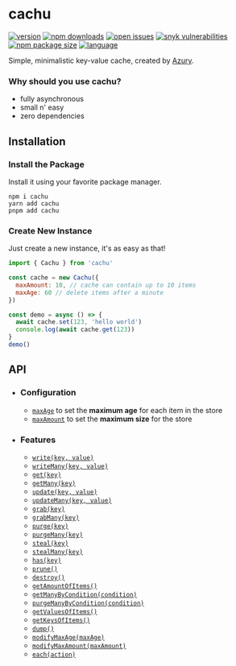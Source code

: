 # cachu

[![version](https://badgen.net/npm/v/cachu?label=Current&color=black&labelColor=purple)](https://www.npmjs.com/package/cachu)
[![npm downloads](https://badgen.net/npm/dt/cachu?label=Installations&color=black&labelColor=purple)](https://www.npmjs.com/package/cachu)
[![open issues](https://badgen.net/github/open-issues/azurydev/cachu?label=Issues&color=black&labelColor=purple)](https://github.com/azurydev/cachu/issues)
[![snyk vulnerabilities](https://badgen.net/snyk/azurydev/cachu?label=Vulnerabilities&color=black&labelColor=purple)](https://snyk.io/test/github/azurydev/cachu)
[![npm package size](https://badgen.net/packagephobia/install/cachu?icon=packagephobia&label&color=black&labelColor=purple)](https://packagephobia.com/result?p=cachu)
[![language](https://badgen.net/badge/c/Language/orange?icon=typescript&label&color=black&labelColor=purple)](https://github.com/azurydev/cachu/search?l=typescript)

Simple, minimalistic key-value cache, created by [Azury](https://github.com/azurydev).

### Why should you use cachu?

- fully asynchronous
- small n' easy
- zero dependencies

## Installation

### Install the Package

Install it using your favorite package manager.

```sh-session
npm i cachu
yarn add cachu
pnpm add cachu
```

### Create New Instance

Just create a new instance, it's as easy as that!

```js
import { Cachu } from 'cachu'

const cache = new Cachu({
  maxAmount: 10, // cache can contain up to 10 items
  maxAge: 60 // delete items after a minute
})

const demo = async () => {
  await cache.set(123, 'hello world')
  console.log(await cache.get(123))
}
demo()
```

## API

- ### Configuration

  - [`maxAge`](https://github.com/azurydev/cachu/wiki/configuration#max-age) to set the **maximum age** for each item in the store
  - [`maxAmount`](https://github.com/azurydev/cachu/wiki/configuration#max-amount) to set the **maximum size** for the store

- ### Features

  - [`write(key, value)`](https://github.com/azurydev/cachu/wiki/features#write)
  - [`writeMany(key, value)`](https://github.com/azurydev/cachu/wiki/features#write-many)
  - [`get(key)`](https://github.com/azurydev/cachu/wiki/features#get)
  - [`getMany(key)`](https://github.com/azurydev/cachu/wiki/features#get-many)
  - [`update(key, value)`](https://github.com/azurydev/cachu/wiki/features#update)
  - [`updateMany(key, value)`](https://github.com/azurydev/cachu/wiki/features#update-many)
  - [`grab(key)`](https://github.com/azurydev/cachu/wiki/features#grab)
  - [`grabMany(key)`](https://github.com/azurydev/cachu/wiki/features#grab-many)
  - [`purge(key)`](https://github.com/azurydev/cachu/wiki/features#purge)
  - [`purgeMany(key)`](https://github.com/azurydev/cachu/wiki/features#purge-many)
  - [`steal(key)`](https://github.com/azurydev/cachu/wiki/features#steal)
  - [`stealMany(key)`](https://github.com/azurydev/cachu/wiki/features#stealMany)
  - [`has(key)`](https://github.com/azurydev/cachu/wiki/features#has)
  - [`prune()`](https://github.com/azurydev/cachu/wiki/features#prune)
  - [`destroy()`](https://github.com/azurydev/cachu/wiki/features#destroy)
  - [`getAmountOfItems()`](https://github.com/azurydev/cachu/wiki/features#get-amount-of-items)
  - [`getManyByCondition(condition)`](https://github.com/azurydev/cachu/wiki/features#get-many-by-condition)
  - [`purgeManyByCondition(condition)`](https://github.com/azurydev/cachu/wiki/features#purge-many-by-condition)
  - [`getValuesOfItems()`](https://github.com/azurydev/cachu/wiki/features#get-values-of-items)
  - [`getKeysOfItems()`](https://github.com/azurydev/cachu/wiki/features#get-keys-of-items)
  - [`dump()`](https://github.com/azurydev/cachu/wiki/features#dump)
  - [`modifyMaxAge(maxAge)`](https://github.com/azurydev/cachu/wiki/features#modify-max-age)
  - [`modifyMaxAmount(maxAmount)`](https://github.com/azurydev/cachu/wiki/features#modify-max-amount)
  - [`each(action)`](https://github.com/azurydev/cachu/wiki/features#each)
